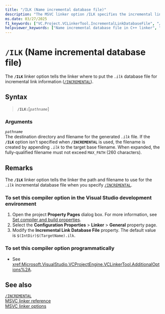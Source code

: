 ```yaml
---
title: "/ILK (Name incremental database file)"
description: "The MSVC linker option /ILK specifies the incremental link database file pathname."
ms.date: 03/27/2025
f1_keywords: ["VC.Project.VCLinkerTool.IncrementalLinkDatabaseFile", "/ilk", "ilk"]
helpviewer_keywords: ["Name incremental database file in C++ linker", "/ILK linker option", "-ILK linker option", "ILK linker option"]
---
```

# `/ILK` (Name incremental database file)

The **`/ILK`** linker option tells the linker where to put the *`.ilk`* database file for incremental link information ([`/INCREMENTAL`](./incremental-link-incrementally.md)).

## Syntax

> **`/ILK:`**\[*`pathname`*]

### Arguments

*`pathname`*\
The destination directory and filename for the generated *`.ilk`* file. If the **`/ILK`** option isn't specified when **`/INCREMENTAL`** is used, the filename is created by appending *`.ilk`* to the target base filename. When expanded, the fully-qualified filename must not exceed `MAX_PATH` (260 characters).

## Remarks

The **`/ILK`** linker option tells the linker the path and filename to use for the *`.ilk`* incremental database file when you specify [`/INCREMENTAL`](./incremental-link-incrementally.md).

### To set this compiler option in the Visual Studio development environment

1. Open the project **Property Pages** dialog box. For more information, see [Set compiler and build properties](../working-with-project-properties.md).
1. Select the **Configuration Properties** > **Linker** > **General** property page.
1. Modify the **Incremental Link Database File** property. The default value is `$(IntDir)$(TargetName).ilk`.

### To set this compiler option programmatically

- See <xref:Microsoft.VisualStudio.VCProjectEngine.VCLinkerTool.AdditionalOptions%2A>.

## See also

[`/INCREMENTAL`](./incremental-link-incrementally.md)\
[MSVC linker reference](linking.md)\
[MSVC linker options](linker-options.md)